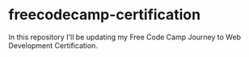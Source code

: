 # freecodecamp-certification
In this repository I'll be updating my Free Code Camp Journey to Web Development Certification.
